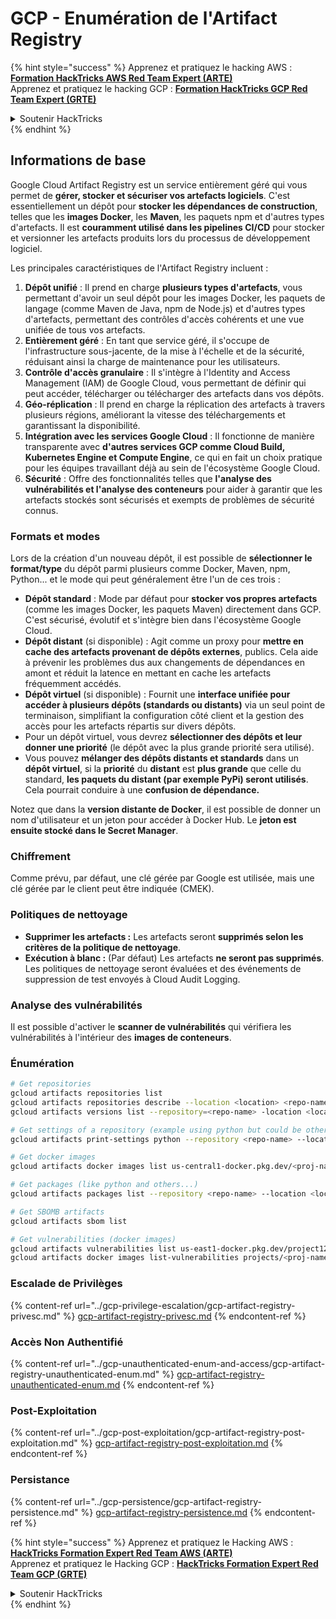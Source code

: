 # GCP - Enumération de l'Artifact Registry

{% hint style="success" %}
Apprenez et pratiquez le hacking AWS :<img src="../../../.gitbook/assets/image (1) (1) (1).png" alt="" data-size="line">[**Formation HackTricks AWS Red Team Expert (ARTE)**](https://training.hacktricks.xyz/courses/arte)<img src="../../../.gitbook/assets/image (1) (1) (1).png" alt="" data-size="line">\
Apprenez et pratiquez le hacking GCP : <img src="../../../.gitbook/assets/image (2).png" alt="" data-size="line">[**Formation HackTricks GCP Red Team Expert (GRTE)**<img src="../../../.gitbook/assets/image (2).png" alt="" data-size="line">](https://training.hacktricks.xyz/courses/grte)

<details>

<summary>Soutenir HackTricks</summary>

* Consultez les [**plans d'abonnement**](https://github.com/sponsors/carlospolop) !
* **Rejoignez le** 💬 [**groupe Discord**](https://discord.gg/hRep4RUj7f) ou le [**groupe telegram**](https://t.me/peass) ou **suivez-nous sur** **Twitter** 🐦 [**@hacktricks\_live**](https://twitter.com/hacktricks_live)**.**
* **Partagez des astuces de hacking en soumettant des PRs aux** [**HackTricks**](https://github.com/carlospolop/hacktricks) et [**HackTricks Cloud**](https://github.com/carlospolop/hacktricks-cloud) dépôts GitHub.

</details>
{% endhint %}

## Informations de base

Google Cloud Artifact Registry est un service entièrement géré qui vous permet de **gérer, stocker et sécuriser vos artefacts logiciels**. C'est essentiellement un dépôt pour **stocker les dépendances de construction**, telles que les **images Docker**, les **Maven**, les paquets npm et d'autres types d'artefacts. Il est **couramment utilisé dans les pipelines CI/CD** pour stocker et versionner les artefacts produits lors du processus de développement logiciel.

Les principales caractéristiques de l'Artifact Registry incluent :

1. **Dépôt unifié** : Il prend en charge **plusieurs types d'artefacts**, vous permettant d'avoir un seul dépôt pour les images Docker, les paquets de langage (comme Maven de Java, npm de Node.js) et d'autres types d'artefacts, permettant des contrôles d'accès cohérents et une vue unifiée de tous vos artefacts.
2. **Entièrement géré** : En tant que service géré, il s'occupe de l'infrastructure sous-jacente, de la mise à l'échelle et de la sécurité, réduisant ainsi la charge de maintenance pour les utilisateurs.
3. **Contrôle d'accès granulaire** : Il s'intègre à l'Identity and Access Management (IAM) de Google Cloud, vous permettant de définir qui peut accéder, télécharger ou télécharger des artefacts dans vos dépôts.
4. **Géo-réplication** : Il prend en charge la réplication des artefacts à travers plusieurs régions, améliorant la vitesse des téléchargements et garantissant la disponibilité.
5. **Intégration avec les services Google Cloud** : Il fonctionne de manière transparente avec **d'autres services GCP comme Cloud Build, Kubernetes Engine et Compute Engine**, ce qui en fait un choix pratique pour les équipes travaillant déjà au sein de l'écosystème Google Cloud.
6. **Sécurité** : Offre des fonctionnalités telles que **l'analyse des vulnérabilités et l'analyse des conteneurs** pour aider à garantir que les artefacts stockés sont sécurisés et exempts de problèmes de sécurité connus.

### Formats et modes

Lors de la création d'un nouveau dépôt, il est possible de **sélectionner le format/type** du dépôt parmi plusieurs comme Docker, Maven, npm, Python... et le mode qui peut généralement être l'un de ces trois :

* **Dépôt standard** : Mode par défaut pour **stocker vos propres artefacts** (comme les images Docker, les paquets Maven) directement dans GCP. C'est sécurisé, évolutif et s'intègre bien dans l'écosystème Google Cloud.
* **Dépôt distant** (si disponible) : Agit comme un proxy pour **mettre en cache des artefacts provenant de dépôts externes**, publics. Cela aide à prévenir les problèmes dus aux changements de dépendances en amont et réduit la latence en mettant en cache les artefacts fréquemment accédés.
* **Dépôt virtuel** (si disponible) : Fournit une **interface unifiée pour accéder à plusieurs dépôts (standards ou distants)** via un seul point de terminaison, simplifiant la configuration côté client et la gestion des accès pour les artefacts répartis sur divers dépôts.
* Pour un dépôt virtuel, vous devrez **sélectionner des dépôts et leur donner une priorité** (le dépôt avec la plus grande priorité sera utilisé).
* Vous pouvez **mélanger des dépôts distants et standards** dans un **dépôt virtuel**, si la **priorité** du **distant** est **plus grande** que celle du standard, **les paquets du distant (par exemple PyPi) seront utilisés**. Cela pourrait conduire à une **confusion de dépendance.**

Notez que dans la **version distante de Docker**, il est possible de donner un nom d'utilisateur et un jeton pour accéder à Docker Hub. Le **jeton est ensuite stocké dans le Secret Manager**.

### Chiffrement

Comme prévu, par défaut, une clé gérée par Google est utilisée, mais une clé gérée par le client peut être indiquée (CMEK).

### Politiques de nettoyage

* **Supprimer les artefacts :** Les artefacts seront **supprimés selon les critères de la politique de nettoyage**.
* **Exécution à blanc :** (Par défaut) Les artefacts **ne seront pas supprimés**. Les politiques de nettoyage seront évaluées et des événements de suppression de test envoyés à Cloud Audit Logging.

### Analyse des vulnérabilités

Il est possible d'activer le **scanner de vulnérabilités** qui vérifiera les vulnérabilités à l'intérieur des **images de conteneurs**.

### Énumération
```bash
# Get repositories
gcloud artifacts repositories list
gcloud artifacts repositories describe --location <location> <repo-name>
gcloud artifacts versions list --repository=<repo-name> -location <location> --package <package-name>

# Get settings of a repository (example using python but could be other)
gcloud artifacts print-settings python --repository <repo-name> --location <location>

# Get docker images
gcloud artifacts docker images list us-central1-docker.pkg.dev/<proj-name>/<repo-name>

# Get packages (like python and others...)
gcloud artifacts packages list --repository <repo-name> --location <location>

# Get SBOMB artifacts
gcloud artifacts sbom list

# Get vulnerabilities (docker images)
gcloud artifacts vulnerabilities list us-east1-docker.pkg.dev/project123/repository123/someimage@sha256:49765698074d6d7baa82f
gcloud artifacts docker images list-vulnerabilities projects/<proj-name>/locations/<location>/scans/<scan-uuid>
```
### Escalade de Privilèges

{% content-ref url="../gcp-privilege-escalation/gcp-artifact-registry-privesc.md" %}
[gcp-artifact-registry-privesc.md](../gcp-privilege-escalation/gcp-artifact-registry-privesc.md)
{% endcontent-ref %}

### Accès Non Authentifié

{% content-ref url="../gcp-unauthenticated-enum-and-access/gcp-artifact-registry-unauthenticated-enum.md" %}
[gcp-artifact-registry-unauthenticated-enum.md](../gcp-unauthenticated-enum-and-access/gcp-artifact-registry-unauthenticated-enum.md)
{% endcontent-ref %}

### Post-Exploitation

{% content-ref url="../gcp-post-exploitation/gcp-artifact-registry-post-exploitation.md" %}
[gcp-artifact-registry-post-exploitation.md](../gcp-post-exploitation/gcp-artifact-registry-post-exploitation.md)
{% endcontent-ref %}

### Persistance

{% content-ref url="../gcp-persistence/gcp-artifact-registry-persistence.md" %}
[gcp-artifact-registry-persistence.md](../gcp-persistence/gcp-artifact-registry-persistence.md)
{% endcontent-ref %}

{% hint style="success" %}
Apprenez et pratiquez le Hacking AWS :<img src="../../../.gitbook/assets/image (1) (1) (1).png" alt="" data-size="line">[**HackTricks Formation Expert Red Team AWS (ARTE)**](https://training.hacktricks.xyz/courses/arte)<img src="../../../.gitbook/assets/image (1) (1) (1).png" alt="" data-size="line">\
Apprenez et pratiquez le Hacking GCP : <img src="../../../.gitbook/assets/image (2).png" alt="" data-size="line">[**HackTricks Formation Expert Red Team GCP (GRTE)**<img src="../../../.gitbook/assets/image (2).png" alt="" data-size="line">](https://training.hacktricks.xyz/courses/grte)

<details>

<summary>Soutenir HackTricks</summary>

* Consultez les [**plans d'abonnement**](https://github.com/sponsors/carlospolop) !
* **Rejoignez le** 💬 [**groupe Discord**](https://discord.gg/hRep4RUj7f) ou le [**groupe telegram**](https://t.me/peass) ou **suivez-nous sur** **Twitter** 🐦 [**@hacktricks\_live**](https://twitter.com/hacktricks_live)**.**
* **Partagez des astuces de hacking en soumettant des PR aux** [**HackTricks**](https://github.com/carlospolop/hacktricks) et [**HackTricks Cloud**](https://github.com/carlospolop/hacktricks-cloud) dépôts github.

</details>
{% endhint %}
